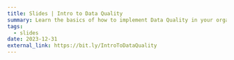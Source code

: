 ```yaml
---
title: Slides | Intro to Data Quality
summary: Learn the basics of how to implement Data Quality in your organization
tags:
  - slides
date: 2023-12-31
external_link: https://bit.ly/IntroToDataQuality
---
```

